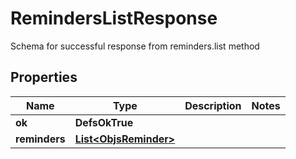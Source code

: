 

# RemindersListResponse

Schema for successful response from reminders.list method

## Properties

| Name | Type | Description | Notes |
|------------ | ------------- | ------------- | -------------|
|**ok** | **DefsOkTrue** |  |  |
|**reminders** | [**List&lt;ObjsReminder&gt;**](ObjsReminder.md) |  |  |



